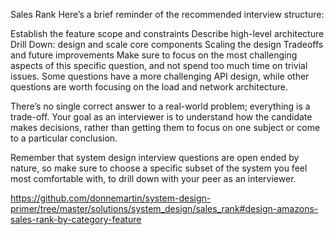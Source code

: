 Sales Rank
Here’s a brief reminder of the recommended interview structure:

Establish the feature scope and constraints
Describe high-level architecture
Drill Down: design and scale core components
Scaling the design
Tradeoffs and future improvements
Make sure to focus on the most challenging aspects of this specific question, and not spend too much time on trivial issues. Some questions have a more challenging API design, while other questions are worth focusing on the load and network architecture.

There’s no single correct answer to a real-world problem; everything is a trade-off. Your goal as an interviewer is to understand how the candidate makes decisions, rather than getting them to focus on one subject or come to a particular conclusion.

Remember that system design interview questions are open ended by nature, so make sure to choose a specific subset of the system you feel most comfortable with, to drill down with your peer as an interviewer.


https://github.com/donnemartin/system-design-primer/tree/master/solutions/system_design/sales_rank#design-amazons-sales-rank-by-category-feature
